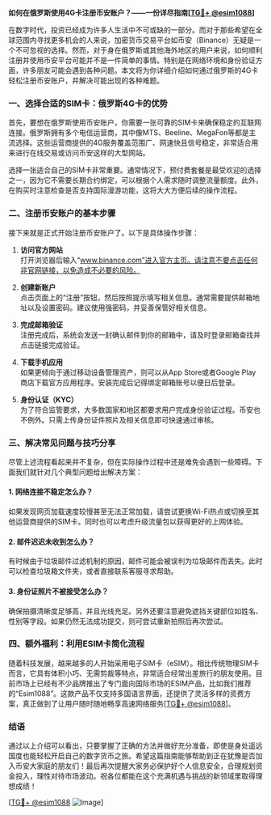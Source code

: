**如何在俄罗斯使用4G卡注册币安账户？——一份详尽指南[[TG💪+ @esim1088](https://t.me/s/esim1088)]**

在数字时代，投资已经成为许多人生活中不可或缺的一部分。而对于那些希望在全球范围内寻找更多机会的人来说，加密货币交易平台如币安（Binance）无疑是一个不可忽视的选择。然而，对于身在俄罗斯或其他海外地区的用户来说，如何顺利注册并使用币安平台可能并不是一件简单的事情。特别是在网络环境和身份验证方面，许多朋友可能会遇到各种问题。本文将为你详细介绍如何通过俄罗斯的4G卡轻松注册币安账户，并解决可能出现的各种难题。

### 一、选择合适的SIM卡：俄罗斯4G卡的优势

首先，要想在俄罗斯使用币安账户，你需要一张可靠的SIM卡来确保稳定的互联网连接。俄罗斯拥有多个电信运营商，其中像MTS、Beeline、MegaFon等都是主流选择。这些运营商提供的4G服务覆盖范围广、网速快且信号稳定，非常适合用来进行在线交易或访问币安这样的大型网站。

选择一张适合自己的SIM卡非常重要。通常情况下，预付费套餐是最受欢迎的选择之一，因为它不需要长期合约绑定，可以根据个人需求随时调整流量额度。此外，在购买时注意检查是否支持国际漫游功能，这将大大方便后续的操作流程。

### 二、注册币安账户的基本步骤

接下来就是正式开始注册币安账户了。以下是具体操作步骤：

1. **访问官方网站**  
   打开浏览器后输入“www.binance.com”进入官方主页。请注意不要点击任何非官网链接，以免造成不必要的风险。

2. **创建新账户**  
   点击页面上的“注册”按钮，然后按照提示填写相关信息。通常需要提供邮箱地址以及设置密码。建议使用强密码，并妥善保管好相关信息。

3. **完成邮箱验证**  
   注册完成后，系统会发送一封确认邮件到你的邮箱中，请及时登录邮箱查找并点击链接完成验证。

4. **下载手机应用**  
   如果更倾向于通过移动设备管理资产，则可以从App Store或者Google Play商店下载官方应用程序。安装完成后记得绑定邮箱账号以便日后登录。

5. **身份认证（KYC）**  
   为了符合监管要求，大多数国家和地区都要求用户完成身份验证过程。币安也不例外。只需上传身份证件照片及相关信息即可快速通过审核。

### 三、解决常见问题与技巧分享

尽管上述流程看起来并不复杂，但在实际操作过程中还是难免会遇到一些障碍。下面我们就针对几个典型问题给出解决方案：

#### 1. 网络连接不稳定怎么办？
如果发现网页加载速度较慢甚至无法正常加载，请尝试更换Wi-Fi热点或切换至其他运营商提供的SIM卡。同时也可以考虑升级流量包以获得更好的上网体验。

#### 2. 邮件迟迟未收到怎么办？
有时候由于垃圾邮件过滤机制的原因，邮件可能会被误判为垃圾邮件而丢失。此时可以检查垃圾箱文件夹，或者直接联系客服寻求帮助。

#### 3. 身份证照片不被接受怎么办？
确保拍摄清晰度足够高，并且光线充足。另外还要注意避免遮挡关键部位如姓名、性别等字段。如果仍然无法成功提交，则可尝试重新拍照后再次尝试。

### 四、额外福利：利用ESIM卡简化流程

随着科技发展，越来越多的人开始采用电子SIM卡（eSIM）。相比传统物理SIM卡而言，它具有体积小巧、无需剪裁等特点，非常适合经常出差旅行的朋友使用。目前市场上已经有不少品牌推出了专门面向国际市场的ESIM产品，比如我们推荐的“Esim1088”。这款产品不仅支持多国语言界面，还提供了灵活多样的资费方案，真正做到了让用户随时随地畅享高速网络服务[[TG💪+ @esim1088](https://t.me/s/esim1088)]。

### 结语

通过以上介绍可以看出，只要掌握了正确的方法并做好充分准备，即使是身处遥远国度也能轻松开启自己的数字货币之旅。希望这篇指南能够帮助到正在犹豫是否加入币安大家庭的朋友们！最后再次提醒大家务必保护好个人信息安全，合理规划资金投入，理性对待市场波动。祝各位都能在这个充满机遇与挑战的新领域里取得理想成绩！

[[TG💪+ @esim1088](https://t.me/s/esim1088) ![Image](https://i.postimg.cc/4NQfJmqS/Snipaste-2025-05-13-00-14-12.png)]